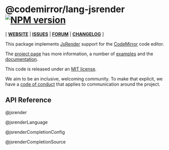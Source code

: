 <!-- NOTE: README.md is generated from src/README.md -->

# @codemirror/lang-jsrender [![NPM version](https://img.shields.io/npm/v/@codemirror/lang-jsrender.svg)](https://www.npmjs.org/package/@codemirror/lang-jsrender)

[ [**WEBSITE**](https://codemirror.net/) | [**ISSUES**](https://github.com/codemirror/dev/issues) | [**FORUM**](https://discuss.codemirror.net/c/next/) | [**CHANGELOG**](https://github.com/codemirror/lang-jsrender/blob/main/CHANGELOG.md) ]

This package implements [JsRender](https://shopify.github.io/jsrender/) support for the
[CodeMirror](https://codemirror.net/) code editor.

The [project page](https://codemirror.net/) has more information, a
number of [examples](https://codemirror.net/examples/) and the
[documentation](https://codemirror.net/docs/).

This code is released under an
[MIT license](https://github.com/codemirror/lang-json/tree/main/LICENSE).

We aim to be an inclusive, welcoming community. To make that explicit,
we have a [code of
conduct](http://contributor-covenant.org/version/1/1/0/) that applies
to communication around the project.

## API Reference

@jsrender

@jsrenderLanguage

@jsrenderCompletionConfig

@jsrenderCompletionSource

